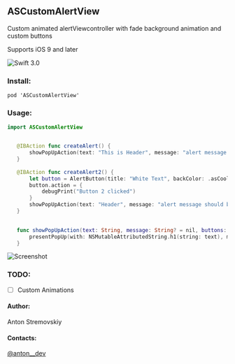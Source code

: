 ## ASCustomAlertView

Custom animated alertViewcontroller with fade background animation and custom buttons

Supports iOS 9 and later

![Swift 3.0](https://img.shields.io/badge/Swift-3.0-green.svg?style=flat)

### Install:

~~~
pod 'ASCustomAlertView'
~~~

### Usage:

```swift 
import ASCustomAlertView

```

 ```swift
 
    @IBAction func createAlert() {
        showPopUpAction(text: "This is Header", message: "alert message should be here", buttons: [AlertButton.okButton])
    }
    
    @IBAction func createAlert2() {
        let button = AlertButton(title: "White Text", backColor: .asCoolBlueTwo, textColor: .asWhite)
        button.action = {
            debugPrint("Button 2 clicked")
        }
        showPopUpAction(text: "Header", message: "alert message should be here", buttons: [button])
    }

    
    func showPopUpAction(text: String, message: String? = nil, buttons: [AlertButton]) {
        presentPopUp(with: NSMutableAttributedString.h1(string: text), message: NSMutableAttributedString.m1(string: message), image: UIImage(named: "placeholder"), buttonsLayout: .horizontal, buttons: buttons)
    }

 ```

 ![Screenshot](https://media.giphy.com/media/l0IyeBxbmtcsKIZmU/giphy.gif)
 
 
 ### TODO:
 
 - [ ] Custom Animations
 

 #### Author:
 Anton Stremovskiy
 
 #### Contacts:
 [@anton__dev](https://twitter.com/anton__dev)
